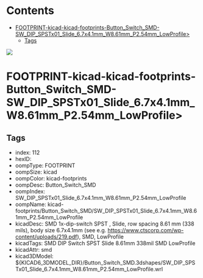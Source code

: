 



Contents
========

* [FOOTPRINT-kicad-kicad-footprints-Button_Switch_SMD-SW_DIP_SPSTx01_Slide_6.7x4.1mm_W8.61mm_P2.54mm_LowProfile>](#footprint-kicad-kicad-footprints-button_switch_smd-sw_dip_spstx01_slide_67x41mm_w861mm_p254mm_lowprofile)
	* [Tags](#tags)
  
![][im]
# FOOTPRINT-kicad-kicad-footprints-Button_Switch_SMD-SW_DIP_SPSTx01_Slide_6.7x4.1mm_W8.61mm_P2.54mm_LowProfile>

## Tags

- index: 112
- hexID: 
- oompType: FOOTPRINT
- oompSize: kicad
- oompColor: kicad-footprints
- oompDesc: Button_Switch_SMD
- oompIndex: SW_DIP_SPSTx01_Slide_6.7x4.1mm_W8.61mm_P2.54mm_LowProfile
- oompName: kicad-footprints/Button_Switch_SMD/SW_DIP_SPSTx01_Slide_6.7x4.1mm_W8.61mm_P2.54mm_LowProfile
- kicadDesc: SMD 1x-dip-switch SPST , Slide, row spacing 8.61 mm (338 mils), body size 6.7x4.1mm (see e.g. https://www.ctscorp.com/wp-content/uploads/219.pdf), SMD, LowProfile
- kicadTags: SMD DIP Switch SPST Slide 8.61mm 338mil SMD LowProfile
- kicadAttr: smd
- kicad3DModel: ${KICAD6_3DMODEL_DIR}/Button_Switch_SMD.3dshapes/SW_DIP_SPSTx01_Slide_6.7x4.1mm_W8.61mm_P2.54mm_LowProfile.wrl



[im]: image.png
